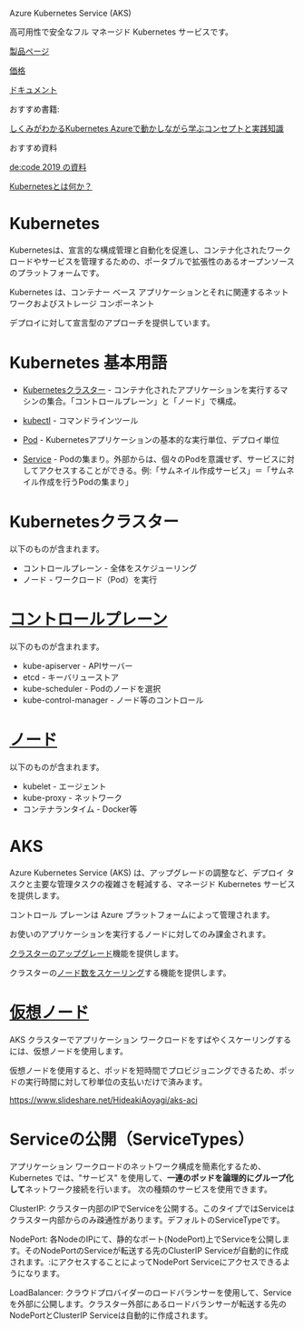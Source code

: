 Azure Kubernetes Service (AKS)

高可用性で安全なフル マネージド Kubernetes サービスです。

[製品ページ](https://azure.microsoft.com/ja-jp/services/kubernetes-service/)

[価格](https://azure.microsoft.com/ja-jp/pricing/details/kubernetes-service/)

[ドキュメント](https://docs.microsoft.com/ja-jp/azure/aks/intro-kubernetes)

おすすめ書籍: 

[しくみがわかるKubernetes Azureで動かしながら学ぶコンセプトと実践知識](https://www.shoeisha.co.jp/book/detail/9784798157849)

おすすめ資料

[de:code 2019 の資料](https://eventmarketing.blob.core.windows.net/decode2019-after/decode19_PDF_CD06.pdf)

[Kubernetesとは何か？](https://kubernetes.io/ja/docs/concepts/overview/what-is-kubernetes/)

# Kubernetes

Kubernetesは、宣言的な構成管理と自動化を促進し、コンテナ化されたワークロードやサービスを管理するための、ポータブルで拡張性のあるオープンソースのプラットフォームです。

Kubernetes は、コンテナー ベース アプリケーションとそれに関連するネットワークおよびストレージ コンポーネント

デプロイに対して宣言型のアプローチを提供しています。

# Kubernetes 基本用語

- [Kubernetesクラスター](https://kubernetes.io/ja/docs/reference/glossary/?all=true#term-cluster) - コンテナ化されたアプリケーションを実行するマシンの集合。「コントロールプレーン」と「ノード」で構成。
- [kubectl](https://kubernetes.io/ja/docs/reference/glossary/?all=true#term-kubectl) - コマンドラインツール

- [Pod](https://kubernetes.io/ja/docs/concepts/workloads/pods/pod-overview/) - Kubernetesアプリケーションの基本的な実行単位、デプロイ単位
- [Service](https://kubernetes.io/ja/docs/concepts/services-networking/service/) - Podの集まり。外部からは、個々のPodを意識せず、サービスに対してアクセスすることができる。例:「サムネイル作成サービス」＝「サムネイル作成を行うPodの集まり」

# Kubernetesクラスター

以下のものが含まれます。

- コントロールプレーン - 全体をスケジューリング
- ノード - ワークロード（Pod）を実行

# [コントロールプレーン](https://kubernetes.io/ja/docs/concepts/overview/components/#%E3%82%B3%E3%83%B3%E3%83%88%E3%83%AD%E3%83%BC%E3%83%AB%E3%83%97%E3%83%AC%E3%83%BC%E3%83%B3%E3%82%B3%E3%83%B3%E3%83%9D%E3%83%BC%E3%83%8D%E3%83%B3%E3%83%88)

以下のものが含まれます。

- kube-apiserver - APIサーバー
- etcd - キーバリューストア
- kube-scheduler - Podのノードを選択
- kube-control-manager - ノード等のコントロール

# [ノード](https://kubernetes.io/ja/docs/concepts/overview/components/#node-components)

以下のものが含まれます。

- kubelet - エージェント
- kube-proxy - ネットワーク
- コンテナランタイム - Docker等

# AKS


Azure Kubernetes Service (AKS) は、アップグレードの調整など、デプロイ タスクと主要な管理タスクの複雑さを軽減する、マネージド Kubernetes サービスを提供します。 

コントロール プレーンは Azure プラットフォームによって管理されます。

お使いのアプリケーションを実行するノードに対してのみ課金されます。

[クラスターのアップグレード](https://docs.microsoft.com/ja-jp/azure/aks/upgrade-cluster)機能を提供します。

クラスターの[ノード数をスケーリング](https://docs.microsoft.com/ja-jp/azure/aks/scale-cluster)する機能を提供します。

# [仮想ノード](https://docs.microsoft.com/ja-jp/azure/aks/virtual-nodes)

AKS クラスターでアプリケーション ワークロードをすばやくスケーリングするには、仮想ノードを使用します。 

仮想ノードを使用すると、ポッドを短時間でプロビジョニングできるため、ポッドの実行時間に対して秒単位の支払いだけで済みます。

https://www.slideshare.net/HideakiAoyagi/aks-aci

# Serviceの公開（ServiceTypes）

アプリケーション ワークロードのネットワーク構成を簡素化するため、Kubernetes では、"サービス" を使用して、**一連のポッドを論理的にグループ化して**ネットワーク接続を行います。 次の種類のサービスを使用できます。

ClusterIP: クラスター内部のIPでServiceを公開する。このタイプではServiceはクラスター内部からのみ疎通性があります。デフォルトのServiceTypeです。

NodePort: 各NodeのIPにて、静的なポート(NodePort)上でServiceを公開します。そのNodePortのServiceが転送する先のClusterIP Serviceが自動的に作成されます。<NodeIP>:<NodePort>にアクセスすることによってNodePort Serviceにアクセスできるようになります。

LoadBalancer: クラウドプロバイダーのロードバランサーを使用して、Serviceを外部に公開します。クラスター外部にあるロードバランサーが転送する先のNodePortとClusterIP Serviceは自動的に作成されます。